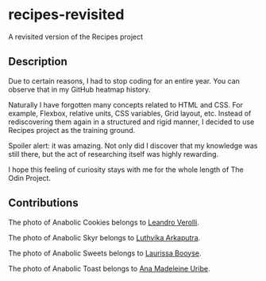 # recipes-revisited
A revisited version of the Recipes project

## Description
Due to certain reasons, I had to stop coding for an entire year. You can observe that in my GitHub heatmap history. 

Naturally I have forgotten many concepts related to HTML and CSS. For example, Flexbox, relative units, CSS variables, Grid layout, etc. Instead of rediscovering them again in a structured and rigid manner, I decided to use Recipes project as the training ground.

Spoiler alert: it was amazing. Not only did I discover that my knowledge was still there, but the act of researching itself was highly rewarding. 

I hope this feeling of curiosity stays with me for the whole length of The Odin Project. 

## Contributions
The photo of Anabolic Cookies belongs to <a href="https://www.pexels.com/photo/close-up-shot-of-stack-of-cookies-7440146/">Leandro Verolli</a>.

The photo of Anabolic Skyr belongs to <a href="https://www.pexels.com/photo/cold-drink-to-accompany-the-afternoon-18635174/">Luthvika Arkaputra</a>.

The photo of Anabolic Sweets belongs to <a href="https://www.pexels.com/photo/blue-and-white-heart-shaped-stones-12521142/">Laurissa Booyse</a>.

The photo of Anabolic Toast belongs to <a href="https://www.pexels.com/photo/bread-with-cheese-4775247/">Ana Madeleine Uribe</a>.